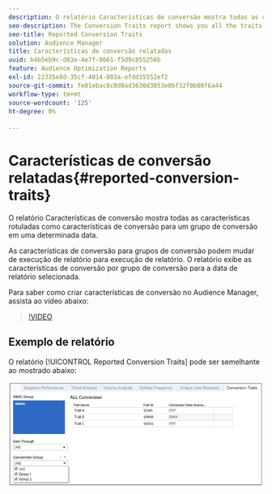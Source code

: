 ```yaml
---
description: O relatório Características de conversão mostra todas as características rotuladas como características de conversão para um grupo de conversão em uma determinada data. As características de conversão para grupos de conversão podem mudar de execução de relatório para execução de relatório. O relatório exibe as características de conversão por grupo de conversão para a data de relatório selecionada.
seo-description: The Conversion Traits report shows you all the traits labeled as conversion traits for a conversion group at a certain date. Conversion traits for conversion groups can change from reporting run to reporting run. The report displays conversion traits by conversion group for the selected reporting date.
seo-title: Reported Conversion Traits
solution: Audience Manager
title: Características de conversão relatadas
uuid: b4b5eb9c-d83e-4e7f-8661-f5d9c855258b
feature: Audience Optimization Reports
exl-id: 22335e8d-35cf-4014-803a-efdd35552ef2
source-git-commit: fe01ebac8c0d0ad3630d3853e0bf32f0b00f6a44
workflow-type: tm+mt
source-wordcount: '125'
ht-degree: 0%

---
```


# Características de conversão relatadas{#reported-conversion-traits}

O relatório Características de conversão mostra todas as características rotuladas como características de conversão para um grupo de conversão em uma determinada data.

As características de conversão para grupos de conversão podem mudar de execução de relatório para execução de relatório. O relatório exibe as características de conversão por grupo de conversão para a data de relatório selecionada.

Para saber como criar características de conversão no Audience Manager, assista ao vídeo abaixo:

>[!VIDEO](https://video.tv.adobe.com/v/23431/)

## Exemplo de relatório

O relatório [!UICONTROL Reported Conversion Traits] pode ser semelhante ao mostrado abaixo:

![](assets/reported-conversion-traits.png)
